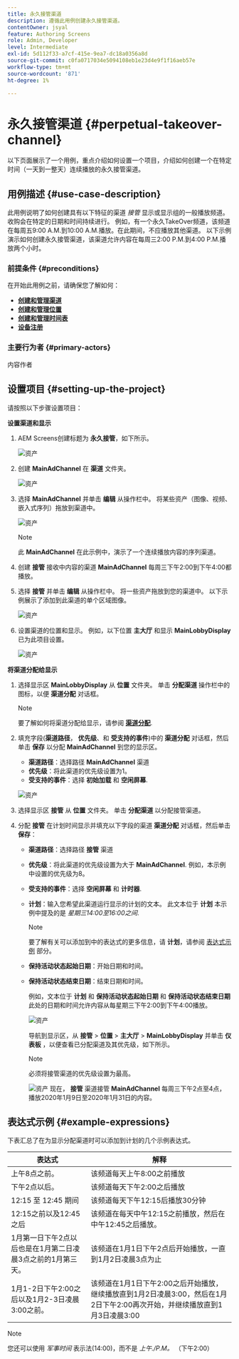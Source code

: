 ```yaml
---
title: 永久接管渠道
description: 遵循此用例创建永久接管渠道。
contentOwner: jsyal
feature: Authoring Screens
role: Admin, Developer
level: Intermediate
exl-id: 5d112f33-a7cf-415e-9ea7-dc18a0356a8d
source-git-commit: c0fa0717034e5094108eb1e23d4e9f1f16aeb57e
workflow-type: tm+mt
source-wordcount: '871'
ht-degree: 1%

---
```


# 永久接管渠道 {#perpetual-takeover-channel}

以下页面展示了一个用例，重点介绍如何设置一个项目，介绍如何创建一个在特定时间（一天到一整天）连续播放的永久接管渠道。

## 用例描述 {#use-case-description}

此用例说明了如何创建具有以下特征的渠道 *接管* 显示或显示组的一般播放频道。 收购会在特定的日期和时间持续进行。
例如，有一个永久TakeOver频道，该频道在每周五9:00 A.M.到10:00 A.M.播放。在此期间，不应播放其他渠道。 以下示例演示如何创建永久接管渠道，该渠道允许内容在每周三2:00 P.M.到4:00 P.M.播放两个小时。

### 前提条件 {#preconditions}

在开始此用例之前，请确保您了解如何：

* **[创建和管理渠道](managing-channels.md)**
* **[创建和管理位置](managing-locations.md)**
* **[创建和管理时间表](managing-schedules.md)**
* **[设备注册](device-registration.md)**

### 主要行为者 {#primary-actors}

内容作者

## 设置项目 {#setting-up-the-project}

请按照以下步骤设置项目：

**设置渠道和显示**

1. AEM Screens创建标题为 **永久接管**，如下所示。

   ![资产](assets/p_usecase1.png)

1. 创建 **MainAdChannel** 在 **渠道** 文件夹。

   ![资产](assets/p_usecase2.png)

1. 选择 **MainAdChannel** 并单击 **编辑** 从操作栏中。 将某些资产（图像、视频、嵌入式序列）拖放到渠道中。

   ![资产](assets/p_usecase3.png)


   >[!NOTE]
   >此 **MainAdChannel** 在此示例中，演示了一个连续播放内容的序列渠道。

1. 创建 **接管** 接收中内容的渠道 **MainAdChannel** 每周三下午2:00到下午4:00都播放。

1. 选择 **接管** 并单击 **编辑** 从操作栏中。 将一些资产拖放到您的渠道中。 以下示例展示了添加到此渠道的单个区域图像。

   ![资产](assets/p_usecase4.png)

1. 设置渠道的位置和显示。 例如，以下位置 **主大厅** 和显示 **MainLobbyDisplay** 已为此项目设置。

   ![资产](assets/p_usecase5.png)

**将渠道分配给显示**

1. 选择显示区 **MainLobbyDisplay** 从 **位置** 文件夹。 单击 **分配渠道** 操作栏中的图标，以便 **渠道分配** 对话框。

   >[!NOTE]
   >要了解如何将渠道分配给显示，请参阅 **[渠道分配](channel-assignment.md)**.

1. 填充字段(**渠道路径**， **优先级**、和 **受支持的事件**)中的 **渠道分配** 对话框，然后单击 **保存** 以分配 **MainAdChannel** 到您的显示区。

   * **渠道路径**：选择路径 **MainAdChannel** 渠道
   * **优先级**：将此渠道的优先级设置为1。
   * **受支持的事件**：选择 **初始加载** 和 **空闲屏幕**.

   ![资产](assets/p_usecase6.png)

1. 选择显示区 **接管** 从 **位置** 文件夹。 单击 **分配渠道** 以分配接管渠道。

1. 分配 **接管** 在计划时间显示并填充以下字段的渠道 **渠道分配** 对话框，然后单击 **保存**：

   * **渠道路径**：选择路径 **接管** 渠道
   * **优先级**：将此渠道的优先级设置为大于 **MainAdChannel**. 例如，本示例中设置的优先级为8。
   * **受支持的事件**：选择 **空闲屏幕** 和 **计时器**.
   * **计划**：输入您希望此渠道运行显示的计划的文本。 此文本位于 **计划** 本示例中提及的是 *星期三14:00至16:00之间*.

     >[!NOTE]
     >要了解有关可以添加到中的表达式的更多信息，请 **计划**，请参阅 [表达式示例](#example-expressions) 部分。
   * **保持活动状态起始日期**：开始日期和时间。
   * **保持活动状态结束日期**：结束日期和时间。

     例如，文本位于 **计划** 和 **保持活动状态起始日期** 和 **保持活动状态结束日期** 此处的日期和时间允许内容从每星期三下午2:00到下午4:00播放。


     ![资产](assets/p_usecase7.png)

     导航到显示区，从 **接管** > **位置** > **主大厅** > **MainLobbyDisplay** 并单击 **仪表板** ，以便查看已分配渠道及其优先级，如下所示。

     >[!NOTE]
     >必须将接管渠道的优先级设置为最高。

     ![资产](assets/p_usecase8.png)
现在， **接管** 渠道接管 **MainAdChannel** 每周三下午2点至4点，播放2020年1月9日至2020年1月31日的内容。

## 表达式示例 {#example-expressions}

下表汇总了在为显示分配渠道时可以添加到计划的几个示例表达式。

| **表达式** | **解释** |
|---|---|
| 上午8点之前。 | 该频道每天上午8:00之前播放 |
| 下午2点以后。 | 该频道每天下午2:00之后播放 |
| 12:15 至 12:45 期间 | 该频道每天下午12:15后播放30分钟 |
| 12:15之前以及12:45之后 | 该频道在每天中午12:15之前播放，然后在中午12:45之后播放。 |
| 1月第一日下午2点以后也是在1月第二日凌晨3点之前的1月第三天。 | 该频道在1月1日下午2点后开始播放，一直到1月2日凌晨3点为止 |
| 1月1-2日下午2:00之后以及1月2-3日凌晨3:00之前。 | 该频道在1月1日下午2:00之后开始播放，继续播放直到1月2日凌晨3:00，然后在1月2日下午2:00再次开始，并继续播放直到1月3日凌晨3:00 |

>[!NOTE]
>
>您还可以使用 _军事时间_ 表示法(14:00)，而不是 *上午./P.M。* （下午2:00）

